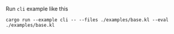 
Run `cli` example like this
```
cargo run --example cli -- --files ./examples/base.kl --eval ./examples/base.kl
```